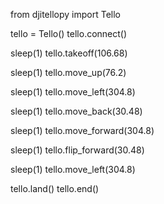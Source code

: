 from djitellopy import Tello

tello = Tello()
tello.connect()

sleep(1)
tello.takeoff(106.68)

sleep(1)
tello.move_up(76.2)

sleep(1)
tello.move_left(304.8)

sleep(1)
tello.move_back(30.48)

sleep(1)
tello.move_forward(304.8)

sleep(1)
tello.flip_forward(30.48)

sleep(1)
tello.move_left(304.8)


tello.land()
tello.end()
